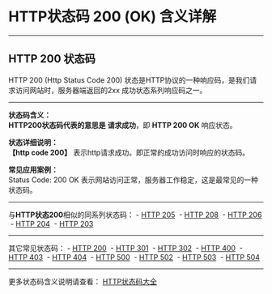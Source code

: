 # HTTP状态码 200 (OK) 含义详解

---

## HTTP 200 状态码

HTTP 200 (Http Status Code 200) 状态是HTTP协议的一种响应码，是我们请求访问网站时，服务器端返回的2xx 成功状态系列响应码之一。

---

**状态码含义：**  
**HTTP200状态码代表的意思是** **请求成功**，即 **HTTP 200 OK** 响应状态。

**状态详细说明：**  
**【http code 200】** 表示http请求成功。即正常的成功访问时响应的状态码。

**常见应用案例：**  
Status Code: 200 OK 表示网站访问正常，服务器工作稳定，这是最常见的一种状态码。

  

---

与**HTTP状态200**相似的同系列状态码： - [HTTP 205](https://seo.juziseo.com/doc/http_code/205 "HTTP 205详细说明")
 - [HTTP 208](https://seo.juziseo.com/doc/http_code/208 "HTTP 208详细说明")
 - [HTTP 206](https://seo.juziseo.com/doc/http_code/206 "HTTP 206详细说明")
 - [HTTP 204](https://seo.juziseo.com/doc/http_code/204 "HTTP 204详细说明")
 - [HTTP 203](https://seo.juziseo.com/doc/http_code/203 "HTTP 203详细说明")

---

其它常见状态码： - [HTTP 200](https://seo.juziseo.com/doc/http_code/200 "HTTP 200详细说明")
 - [HTTP 301](https://seo.juziseo.com/doc/http_code/301 "HTTP 301详细说明")
 - [HTTP 302](https://seo.juziseo.com/doc/http_code/302 "HTTP 302详细说明")
 - [HTTP 400](https://seo.juziseo.com/doc/http_code/400 "HTTP 400详细说明")
 - [HTTP 403](https://seo.juziseo.com/doc/http_code/403 "HTTP 403详细说明")
 - [HTTP 404](https://seo.juziseo.com/doc/http_code/404 "HTTP 404详细说明")
 - [HTTP 500](https://seo.juziseo.com/doc/http_code/500 "HTTP 500详细说明")
 - [HTTP 502](https://seo.juziseo.com/doc/http_code/502 "HTTP 502详细说明")
 - [HTTP 503](https://seo.juziseo.com/doc/http_code/503 "HTTP 503详细说明")
 - [HTTP 504](https://seo.juziseo.com/doc/http_code/504 "HTTP 504详细说明")

---

更多状态码含义说明请查看： [HTTP状态码大全](https://seo.juziseo.com/doc/http_code/)